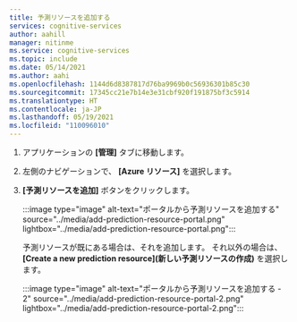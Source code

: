 ```yaml
---
title: 予測リソースを追加する
services: cognitive-services
author: aahill
manager: nitinme
ms.service: cognitive-services
ms.topic: include
ms.date: 05/14/2021
ms.author: aahi
ms.openlocfilehash: 1144d6d8387817d76ba9969b0c56936301b85c30
ms.sourcegitcommit: 17345cc21e7b14e3e31cbf920f191875bf3c5914
ms.translationtype: HT
ms.contentlocale: ja-JP
ms.lasthandoff: 05/19/2021
ms.locfileid: "110096010"
---
```

1. アプリケーションの **[管理]** タブに移動します。
2. 左側のナビゲーションで、 **[Azure リソース]** を選択します。
3. **[予測リソースを追加]** ボタンをクリックします。

    :::image type="image" alt-text="ポータルから予測リソースを追加する" source="../media/add-prediction-resource-portal.png" lightbox="../media/add-prediction-resource-portal.png":::
  
    予測リソースが既にある場合は、それを追加します。 それ以外の場合は、 **[Create a new prediction resource]\(新しい予測リソースの作成\)** を選択します。
  
    :::image type="image" alt-text="ポータルから予測リソースを追加する - 2" source="../media/add-prediction-resource-portal-2.png" lightbox="../media/add-prediction-resource-portal-2.png":::
  
  

